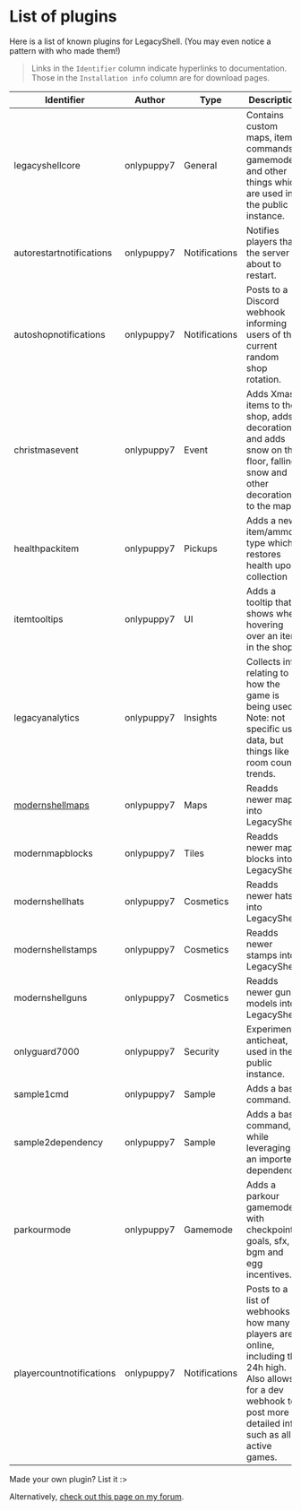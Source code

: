 # List of plugins

Here is a list of known plugins for LegacyShell. (You may even notice a pattern with who made them!)

> Links in the `Identifier` column indicate hyperlinks to documentation. Those in the `Installation info` column are for download pages.

|Identifier|Author|Type|Description|Installation info|
|-|-|-|-|-|
|legacyshellcore|onlypuppy7|General|Contains custom maps, items, commands, gamemodes and other things which are used in the public instance.|Included in `/plugins_default`|
|autorestartnotifications|onlypuppy7|Notifications|Notifies players that the server is about to restart.|Included in `/plugins_default`|
|autoshopnotifications|onlypuppy7|Notifications|Posts to a Discord webhook informing users of the current random shop rotation.|Included in `/plugins_default`|
|christmasevent|onlypuppy7|Event|Adds Xmas items to the shop, adds decorations and adds snow on the floor, falling snow and other decorations to the map.|Included in `/plugins_default`|
|healthpackitem|onlypuppy7|Pickups|Adds a new item/ammo type which restores health upon collection|Included in `/plugins_default`|
|itemtooltips|onlypuppy7|UI|Adds a tooltip that shows when hovering over an item in the shop.|Included in `/plugins_default`|
|legacyanalytics|onlypuppy7|Insights|Collects info relating to how the game is being used.<br>Note: not specific user data, but things like room count trends.|Included in `/plugins_default`|
|[modernshellmaps](./Plugin%20Docs/modernshellmaps/info.html)|onlypuppy7|Maps|Readds newer maps into LegacyShell|Included in `/plugins_samples`|
|modernmapblocks|onlypuppy7|Tiles|Readds newer maps blocks into LegacyShell|Included in `/plugins_default`|
|modernshellhats|onlypuppy7|Cosmetics|Readds newer hats into LegacyShell|Included in `/plugins_default`|
|modernshellstamps|onlypuppy7|Cosmetics|Readds newer stamps into LegacyShell|Included in `/plugins_default`|
|modernshellguns|onlypuppy7|Cosmetics|Readds newer gun models into LegacyShell|Included in `/plugins_default`|
|onlyguard7000|onlypuppy7|Security|Experimental anticheat, used in the public instance.|[Currently private](https://github.com/onlypuppy7/OnlyGuard7000)|
|sample1cmd|onlypuppy7|Sample|Adds a basic command.|Included in `/plugins_samples`|
|sample2dependency|onlypuppy7|Sample|Adds a basic command, while leveraging an imported dependency.|Included in `/plugins_samples`|
|parkourmode|onlypuppy7|Gamemode|Adds a parkour gamemode, with checkpoints, goals, sfx, a bgm and egg incentives.|Included in `/plugins_default`|
|playercountnotifications|onlypuppy7|Notifications|Posts to a list of webhooks how many players are online, including the 24h high. Also allows for a dev webhook to post more detailed info such as all active games.|Included in `/plugins_default`|

Made your own plugin? List it :>

Alternatively, [check out this page on my forum](https://forum.onlypuppy7.online/viewforum.php?f=19).